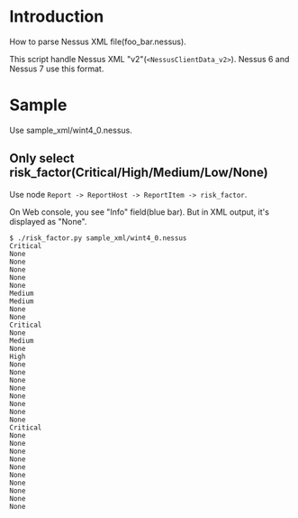 # Introduction

How to parse Nessus XML file(foo_bar.nessus).

This script handle Nessus XML "v2"(`<NessusClientData_v2>`). Nessus 6 and Nessus 7 use this format.

# Sample

Use sample_xml/wint4_0.nessus.

## Only select risk_factor(Critical/High/Medium/Low/None)

Use node `Report -> ReportHost -> ReportItem -> risk_factor`.

On Web console, you see "Info" field(blue bar). But in XML output, it's displayed as "None".
```
$ ./risk_factor.py sample_xml/wint4_0.nessus
Critical
None
None
None
None
None
Medium
Medium
None
None
Critical
None
Medium
None
High
None
None
None
None
None
None
None
None
Critical
None
None
None
None
None
None
None
None
None
None
```
